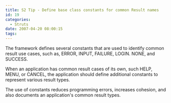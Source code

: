 ```yaml
---
title: S2 Tip - Define base class constants for common Result names
id: 19
categories:
  - Struts
date: 2007-04-20 08:00:15
tags:
---
```


The framework defines several constants that are used to identify common result use cases, such as, ERROR, INPUT, FAILURE, LOGIN. NONE, and SUCCESS.

When an application has common result cases of its own, such HELP, MENU, or CANCEL, the application should define additional constants to represent various result types.

The use of constants reduces programming errors, increases cohesion, and also documents an application's common result types.